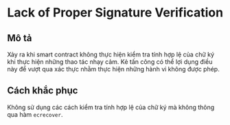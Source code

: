 # Lack of Proper Signature Verification

## Mô tả

Xảy ra khi smart contract không thực hiện kiểm tra tính hợp lệ của chữ ký khi thực hiện những thao tác nhạy cảm. Kẻ tấn công có thể lợi dụng điều này để vượt qua xác thực nhằm thực hiện những hành vi không được phép.

## Cách khắc phục

Không sử dụng các cách kiểm tra tính hợp lệ của chữ ký mà không thông qua hàm `ecrecover`.
